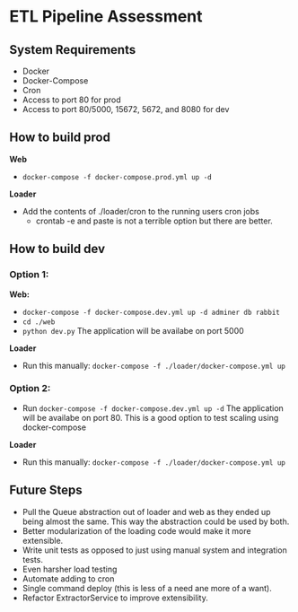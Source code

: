 # ETL Pipeline Assessment

## System Requirements
- Docker
- Docker-Compose
- Cron
- Access to port 80 for prod
- Access to port 80/5000, 15672, 5672, and 8080 for dev

## How to build prod
**Web**
- `docker-compose -f docker-compose.prod.yml up -d`

**Loader**
- Add the contents of ./loader/cron to the running users cron jobs
    - crontab -e and paste is not a terrible option but there are better.

## How to build dev

### Option 1:
**Web:**
- `docker-compose -f docker-compose.dev.yml up -d adminer db rabbit`
- `cd ./web`
- `python dev.py`
The application will be availabe on port 5000

**Loader**
- Run this manually: `docker-compose -f ./loader/docker-compose.yml up`

### Option 2:
- Run `docker-compose -f docker-compose.dev.yml up -d`
The application will be availabe on port 80. This is a good option to test scaling using docker-compose

**Loader**
- Run this manually: `docker-compose -f ./loader/docker-compose.yml up`


## Future Steps
- Pull the Queue abstraction out of loader and web as they ended up being almost the same. This way the abstraction could be used by both.
- Better modularization of the loading code would make it more extensible.
- Write unit tests as opposed to just using manual system and integration tests.
- Even harsher load testing
- Automate adding to cron
- Single command deploy (this is less of a need ane more of a want).
- Refactor ExtractorService to improve extensibility.


